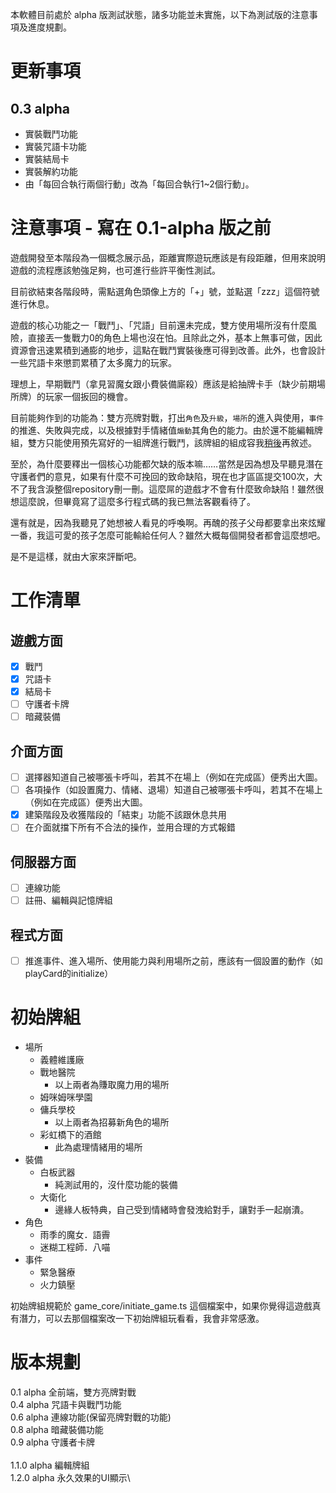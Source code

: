 本軟體目前處於 alpha 版測試狀態，諸多功能並未實施，以下為測試版的注意事項及進度規劃。

# 更新事項 #
## 0.3 alpha ##
- 實裝戰鬥功能
- 實裝咒語卡功能
- 實裝結局卡
- 實裝解約功能
- 由「每回合執行兩個行動」改為「每回合執行1~2個行動」。


# 注意事項 - 寫在 0.1-alpha 版之前 #
遊戲開發至本階段為一個概念展示品，距離實際遊玩應該是有段距離，但用來說明遊戲的流程應該勉強足夠，也可進行些許平衡性測試。

目前欲結束各階段時，需點選角色頭像上方的「+」號，並點選「zzz」這個符號進行休息。

遊戲的核心功能之一「戰鬥」、「咒語」目前還未完成，雙方使用場所沒有什麼風險，直接丟一隻戰力0的角色上場也沒在怕。且除此之外，基本上無事可做，因此資源會迅速累積到通膨的地步，這點在戰鬥實裝後應可得到改善。此外，也會設計一些咒語卡來懲罰累積了太多魔力的玩家。

理想上，早期戰鬥（拿見習魔女跟小費裝備廝殺）應該是給抽牌卡手（缺少前期場所牌）的玩家一個扳回的機會。

目前能夠作到的功能為：雙方亮牌對戰，打出`角色`及`升級`，`場所`的進入與使用，`事件`的推進、失敗與完成，以及根據對手情緒值`煽動`其角色的能力。由於還不能編輯牌組，雙方只能使用預先寫好的一組牌進行戰鬥，該牌組的組成容我[稍後](#default_deck)再敘述。

至於，為什麼要釋出一個核心功能都欠缺的版本嘛……當然是因為想及早聽見潛在守護者們的意見，如果有什麼不可挽回的致命缺陷，現在也才區區提交100次，大不了我含淚整個repository刪一刪。這麼屌的遊戲才不會有什麼致命缺陷！雖然很想這麼說，但畢竟寫了這麼多行程式碼的我已無法客觀看待了。

還有就是，因為我聽見了她想被人看見的呼喚啊。再醜的孩子父母都要拿出來炫耀一番，我這可愛的孩子怎麼可能輸給任何人？雖然大概每個開發者都會這麼想吧。

是不是這樣，就由大家來評斷吧。

# 工作清單 #
## 遊戲方面 ##
- [x] 戰鬥
- [x] 咒語卡
- [x] 結局卡
- [ ] 守護者卡牌
- [ ] 暗藏裝備
## 介面方面 ##
- [ ] 選擇器知道自己被哪張卡呼叫，若其不在場上（例如在完成區）便秀出大圖。
- [ ] 各項操作（如設置魔力、情緒、退場）知道自己被哪張卡呼叫，若其不在場上（例如在完成區）便秀出大圖。
- [x] 建築階段及收獲階段的「結束」功能不該跟休息共用
- [ ] 在介面就擋下所有不合法的操作，並用合理的方式報錯
## 伺服器方面 ##
- [ ] 連線功能
- [ ] 註冊、編輯與記憶牌組
## 程式方面 ##
- [ ] 推進事件、進入場所、使用能力與利用場所之前，應該有一個設置的動作（如playCard的initialize）


# <a id="default_deck"></a>初始牌組
- 場所
  - 義體維護廠
  - 戰地醫院 
    - 以上兩者為賺取魔力用的場所
  - 姆咪姆咪學園
  - 傭兵學校
    - 以上兩者為招募新角色的場所
  - 彩虹橋下的酒館
    - 此為處理情緒用的場所
- 裝備
  - 白板武器
    - 純測試用的，沒什麼功能的裝備
  - 大衛化
    - 邊緣人板特典，自己受到情緒時會發洩給對手，讓對手一起崩潰。
- 角色  
  - 雨季的魔女．語霽
  - 迷糊工程師．八喵
- 事件
  - 緊急醫療
  - 火力鎮壓

初始牌組規範於 game_core/initiate_game.ts 這個檔案中，如果你覺得這遊戲真有潛力，可以去那個檔案改一下初始牌組玩看看，我會非常感激。


# 版本規劃 #
0.1 alpha 全前端，雙方亮牌對戰\
0.4 alpha 咒語卡與戰鬥功能\
0.6 alpha 連線功能(保留亮牌對戰的功能)\
0.8 alpha 暗藏裝備功能\
0.9 alpha 守護者卡牌\
\
1.1.0 alpha 編輯牌組\
1.2.0 alpha 永久效果的UI顯示\
